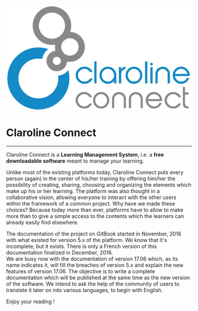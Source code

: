 ![](images/Logo_Claroline.png)

# Claroline Connect

---

Claroline Connect is a **Learning Management System**, i.e. a **free downloadable software** meant to manage your learning.

Unlike most of the existing platforms today, Claroline Connect puts every person \(again\) in the center of his/her training by offering him/her the possibility of creating, sharing, choosing and organizing the elements which make up his or her learning. The platform was also thought in a collaborative vision, allowing everyone to interact with the other users within the framework of a common project. Why have we made these choices? Because today more than ever, platforms have to allow to make more than to give a simple access to the contents which the learners can already easily find elsewhere.

The documentation of the project on GitBook started in November, 2016 with what existed for version 5.x of the platform. We know that it's incomplete, but it exists. There is only a French version of this documentation finalized in December, 2016.  
We are busy now with the documentation of version 17.06 which, as its name indicates it, will fill the breaches of version 5.x and explain the new features of version 17.06. The objective is to write a complete documentation which will be published at the same time as the new version of the software. We intend to ask the help of the community of users to translate it later on into various languages, to begin with English.

Enjoy your reading !

